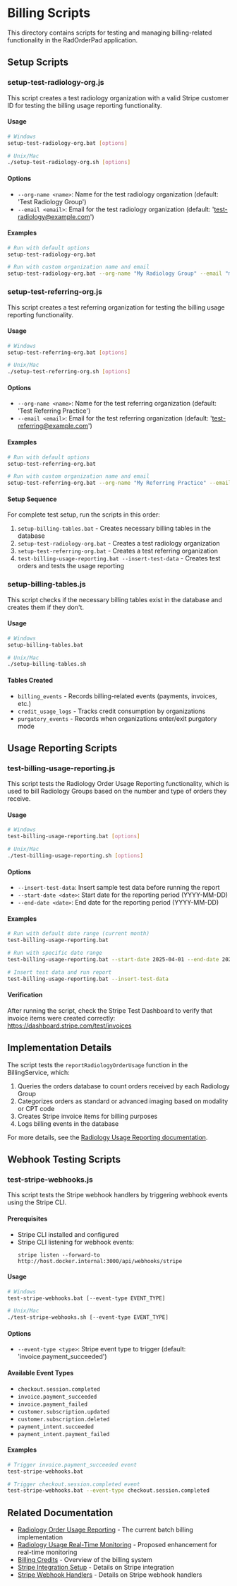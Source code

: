 # Billing Scripts

This directory contains scripts for testing and managing billing-related functionality in the RadOrderPad application.

## Setup Scripts

### setup-test-radiology-org.js

This script creates a test radiology organization with a valid Stripe customer ID for testing the billing usage reporting functionality.

#### Usage

```bash
# Windows
setup-test-radiology-org.bat [options]

# Unix/Mac
./setup-test-radiology-org.sh [options]
```

#### Options

- `--org-name <name>`: Name for the test radiology organization (default: 'Test Radiology Group')
- `--email <email>`: Email for the test radiology organization (default: 'test-radiology@example.com')

#### Examples

```bash
# Run with default options
setup-test-radiology-org.bat

# Run with custom organization name and email
setup-test-radiology-org.bat --org-name "My Radiology Group" --email "my-radiology@example.com"
```

### setup-test-referring-org.js

This script creates a test referring organization for testing the billing usage reporting functionality.

#### Usage

```bash
# Windows
setup-test-referring-org.bat [options]

# Unix/Mac
./setup-test-referring-org.sh [options]
```

#### Options

- `--org-name <name>`: Name for the test referring organization (default: 'Test Referring Practice')
- `--email <email>`: Email for the test referring organization (default: 'test-referring@example.com')

#### Examples

```bash
# Run with default options
setup-test-referring-org.bat

# Run with custom organization name and email
setup-test-referring-org.bat --org-name "My Referring Practice" --email "my-referring@example.com"
```

#### Setup Sequence

For complete test setup, run the scripts in this order:

1. `setup-billing-tables.bat` - Creates necessary billing tables in the database
2. `setup-test-radiology-org.bat` - Creates a test radiology organization
3. `setup-test-referring-org.bat` - Creates a test referring organization
4. `test-billing-usage-reporting.bat --insert-test-data` - Creates test orders and tests the usage reporting

### setup-billing-tables.js

This script checks if the necessary billing tables exist in the database and creates them if they don't.

#### Usage

```bash
# Windows
setup-billing-tables.bat

# Unix/Mac
./setup-billing-tables.sh
```

#### Tables Created

- `billing_events` - Records billing-related events (payments, invoices, etc.)
- `credit_usage_logs` - Tracks credit consumption by organizations
- `purgatory_events` - Records when organizations enter/exit purgatory mode

## Usage Reporting Scripts

### test-billing-usage-reporting.js

This script tests the Radiology Order Usage Reporting functionality, which is used to bill Radiology Groups based on the number and type of orders they receive.

#### Usage

```bash
# Windows
test-billing-usage-reporting.bat [options]

# Unix/Mac
./test-billing-usage-reporting.sh [options]
```

#### Options

- `--insert-test-data`: Insert sample test data before running the report
- `--start-date <date>`: Start date for the reporting period (YYYY-MM-DD)
- `--end-date <date>`: End date for the reporting period (YYYY-MM-DD)

#### Examples

```bash
# Run with default date range (current month)
test-billing-usage-reporting.bat

# Run with specific date range
test-billing-usage-reporting.bat --start-date 2025-04-01 --end-date 2025-04-21

# Insert test data and run report
test-billing-usage-reporting.bat --insert-test-data
```

#### Verification

After running the script, check the Stripe Test Dashboard to verify that invoice items were created correctly:
https://dashboard.stripe.com/test/invoices

## Implementation Details

The script tests the `reportRadiologyOrderUsage` function in the BillingService, which:

1. Queries the orders database to count orders received by each Radiology Group
2. Categorizes orders as standard or advanced imaging based on modality or CPT code
3. Creates Stripe invoice items for billing purposes
4. Logs billing events in the database

For more details, see the [Radiology Usage Reporting documentation](../../DOCS/implementation/radiology-usage-reporting.md).

## Webhook Testing Scripts

### test-stripe-webhooks.js

This script tests the Stripe webhook handlers by triggering webhook events using the Stripe CLI.

#### Prerequisites

- Stripe CLI installed and configured
- Stripe CLI listening for webhook events:
  ```
  stripe listen --forward-to http://host.docker.internal:3000/api/webhooks/stripe
  ```

#### Usage

```bash
# Windows
test-stripe-webhooks.bat [--event-type EVENT_TYPE]

# Unix/Mac
./test-stripe-webhooks.sh [--event-type EVENT_TYPE]
```

#### Options

- `--event-type <type>`: Stripe event type to trigger (default: 'invoice.payment_succeeded')

#### Available Event Types

- `checkout.session.completed`
- `invoice.payment_succeeded`
- `invoice.payment_failed`
- `customer.subscription.updated`
- `customer.subscription.deleted`
- `payment_intent.succeeded`
- `payment_intent.payment_failed`

#### Examples

```bash
# Trigger invoice.payment_succeeded event
test-stripe-webhooks.bat

# Trigger checkout.session.completed event
test-stripe-webhooks.bat --event-type checkout.session.completed
```

## Related Documentation

- [Radiology Order Usage Reporting](../../DOCS/implementation/radiology-usage-reporting.md) - The current batch billing implementation
- [Radiology Usage Real-Time Monitoring](../../DOCS/implementation/radiology-usage-real-time-monitoring.md) - Proposed enhancement for real-time monitoring
- [Billing Credits](../../DOCS/billing_credits.md) - Overview of the billing system
- [Stripe Integration Setup](../../DOCS/implementation/stripe-integration-setup.md) - Details on Stripe integration
- [Stripe Webhook Handlers](../../DOCS/implementation/stripe-webhook-handlers.md) - Details on Stripe webhook handlers